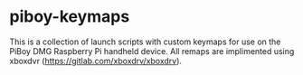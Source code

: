 # piboy-keymaps
This is a collection of launch scripts with custom keymaps for use on the PiBoy DMG Raspberry Pi handheld device. All remaps are implimented using xboxdvr (https://gitlab.com/xboxdrv/xboxdrv).
